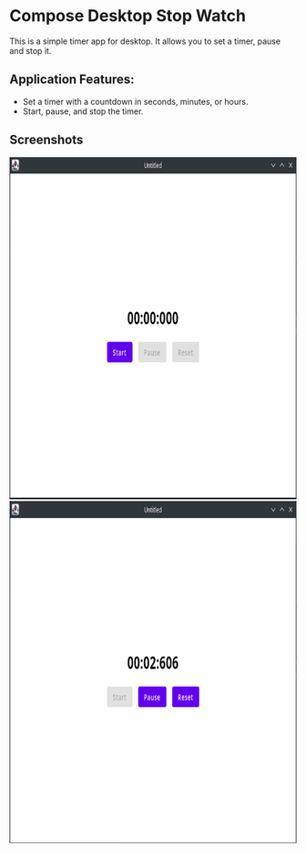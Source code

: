 # Compose Desktop Stop Watch
This is a simple timer app for desktop. It allows you to set a timer, pause and stop it.

## Application Features:
* Set a timer with a countdown in seconds, minutes, or hours.
* Start, pause, and stop the timer.

## Screenshots
<p align="center">
  <img src="Screenshots/1.png" height="600" width="800">
  <img src="Screenshots/2.png" height="600" width="800">
</p>